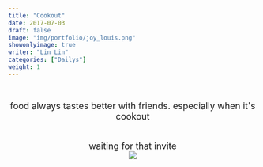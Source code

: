 ```yaml
---
title: "Cookout"
date: 2017-07-03
draft: false
image: "img/portfolio/joy_louis.png"
showonlyimage: true
writer: "Lin Lin"
categories: ["Dailys"]
weight: 1
---
```


<br/>

<!--more-->

<font size="4"><center>food always tastes better with friends. especially when it's cookout</center>
<br>
<center>waiting for that invite</center></font>

<center><img src="/img/portfolio/joy_louis.png"></center>